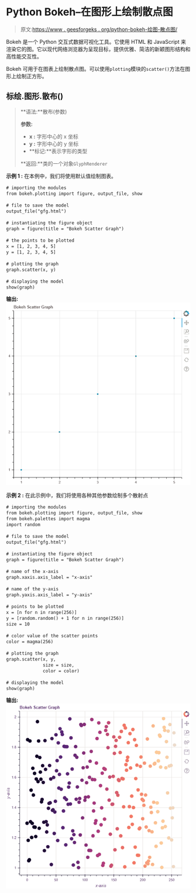 # Python Bokeh–在图形上绘制散点图

> 原文:[https://www . geesforgeks . org/python-bokeh-绘图-散点图/](https://www.geeksforgeeks.org/python-bokeh-plotting-a-scatter-plot-on-a-graph/)

Bokeh 是一个 Python 交互式数据可视化工具。它使用 HTML 和 JavaScript 来渲染它的图。它以现代网络浏览器为呈现目标，提供优雅、简洁的新颖图形结构和高性能交互性。

Bokeh 可用于在图表上绘制散点图。可以使用`plotting`模块的`scatter()`方法在图形上绘制正方形。

## 标绘.图形.散布()

> **语法:**散布(参数)
> 
> **参数:**
> 
> *   **x :** 字形中心的 x 坐标
> *   **y :** 字形中心的 y 坐标
> *   **标记:**表示字形的类型
> 
> **返回:**类的一个对象`GlyphRenderer`

**示例 1 :** 在本例中，我们将使用默认值绘制图表。

```
# importing the modules
from bokeh.plotting import figure, output_file, show

# file to save the model
output_file("gfg.html")

# instantiating the figure object
graph = figure(title = "Bokeh Scatter Graph")

# the points to be plotted
x = [1, 2, 3, 4, 5]
y = [1, 2, 3, 4, 5]

# plotting the graph
graph.scatter(x, y)

# displaying the model
show(graph)
```

**输出:**
![](img/e23676a604c00a35745b53a94322ae18.png)

**示例 2 :** 在此示例中，我们将使用各种其他参数绘制多个散射点

```
# importing the modules 
from bokeh.plotting import figure, output_file, show 
from bokeh.palettes import magma
import random

# file to save the model 
output_file("gfg.html") 

# instantiating the figure object 
graph = figure(title = "Bokeh Scatter Graph") 

# name of the x-axis 
graph.xaxis.axis_label = "x-axis"

# name of the y-axis 
graph.yaxis.axis_label = "y-axis"

# points to be plotted
x = [n for n in range(256)]
y = [random.random() + 1 for n in range(256)]
size = 10

# color value of the scatter points
color = magma(256)

# plotting the graph 
graph.scatter(x, y,
              size = size,
              color = color) 

# displaying the model 
show(graph)
```

**输出:**
![](img/4dac2be7e6a4fdd615c1d78ccacf2146.png)